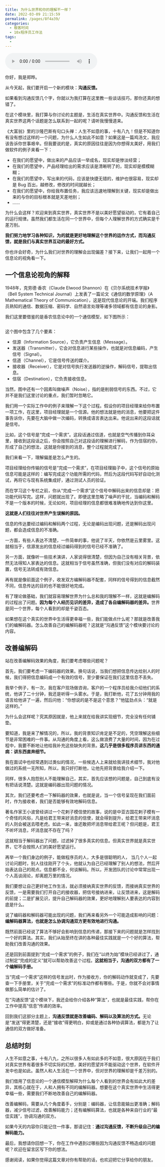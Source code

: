 ```yaml
---
title: 为什么世界和你的理解不一样？
date: 2022-03-09 21:15:59
permalink: /pages/8f4a39/
categories:
  - 极客时间
  - 10x程序员工作法
tags:
  - 
---
```

<audio title="20.为什么世界和你的理解不一样？" src="https://static001.geekbang.org/resource/audio/09/a4/099b264c7b4b904d3d0fe65005a51da4.mp3" controls="controls"></audio> 
<p>你好，我是郑晔。</p><p>从今天起，我们要开启一个新的模块：<strong>沟通反馈。</strong></p><p>如果看到沟通反馈几个字，你就以为我打算在这里教一些谈话技巧，那你还真的想错了。</p><p>在这个模块里，我打算与你讨论的主题是，生活在真实世界中。沟通反馈和生活在真实世界这两个话题是怎么联系到一起的呢？请听我慢慢道来。</p><p>《大富翁》里的沙隆巴斯有句口头禅：人生不如意的事，十有八九！但是不知道你有没有想过这样的一个问题，为什么人生如此不如意？如果这是一篇鸡汤文，我应该告诉你世事艰辛。但我要说的是，真实的原因往往是因为你想得太美好，用我们做软件的例子来看一下：</p><ul>
<li>在我们的愿望中，做出来的产品应该一举成名，现实却是惨淡经营；</li>
<li>在我们的愿望中，产品经理给出的需求应该是清晰明了的，现实却是模模糊糊；</li>
<li>在我们的愿望中，写出来的代码，应该是快捷无错的，维护也很容易，现实却是 Bug 百出，越修改，修改的时间就越长；</li>
<li>在我们的愿望中，你给我布置任务，我应该迅速地理解到关键，现实却是做出来的与你的目标根本就是天差地别；</li>
<li>……</li>
</ul><p>为什么会这样？欢迎来到真实世界，真实世界不是以美好愿望驱动的，它有着自己的运行规律。虽然我们都生活在同一个世界中，但每个人理解世界的方式确实是千差万别。</p><p><strong>我们努力地学习各种知识，为的就是更好地理解这个世界的运作方式，而沟通反馈，就是我们与真实世界互动的最好方式。</strong></p><!-- [[[read_end]]] --><p>你也许会好奇，为什么我们对世界的理解会出现偏差？接下来，让我们一起用一个信息论的视角看一下。</p><h2>一个信息论视角的解释</h2><p>1948年，克劳德·香农（Claude Elwood Shannon）在《贝尔系统技术学报》（Bell System Technical Journal）上发表了一篇论文《通信的数学原理》（A Mathematical Theory of Communication），这是现代信息论的开端。我们程序员熟知的通信、数据压缩、密码学、自然语言处理等诸多领域都有信息论的身影。</p><p>我们这里要借鉴的是香农信息论中的一个通信模型，如下图所示：</p><p><img src="https://static001.geekbang.org/resource/image/f6/92/f60780417b2b7a43yy89f12d8240c692.jpg" alt=""></p><p>这个图中包含了几个要素：</p><ul>
<li>信源（Information Source），它负责产生信息（Message）。</li>
<li>发送器（Transmitter），它会对信息进行某些操作，也就是对信息编码，产生信号（Signal）。</li>
<li>信道（Channel），它是信号传送的媒介。</li>
<li>接收器（Receiver），它是对信号执行发送器的逆操作，解码信号，提取出信息。</li>
<li>信宿（Destination），它负责接收信息。</li>
</ul><p>当然，图中还有一个因素叫做噪声（Noise），指的是削弱信号的东西。不过，它并不是我们这里讨论的重点，我们暂时忽略它。</p><p>我们用一个实际工作中的例子来理解一下这个过程。假设你的项目经理来给你布置一项工作，在这里，项目经理就是一个信源。他的想法就是他的消息，他要把这件事告诉你，先要在大脑中做一次编码，转换成语言表达出来。他说出来的这段话就是信号。</p><p>比如，这个信号是“完成一个需求”。这段话通过信道，也就是空气传播到你耳朵里，接收到这段话之后，你会按照自己对这段话的理解进行解码，作为信宿的你，形成了自己的想法，这就是你接到的消息，整个过程就完成了。</p><p>我们来看一下，理解偏差是怎么产生的。</p><p>项目经理给你传输的信号是“完成一个需求”，在项目经理脑子中，这个信号的原始信息可能是这样的：编写完成这个功能所需的代码，然后为这段代码写好自动化测试，再将它与现有系统集成好，通过测试人员的验证。</p><p>而在学习这个专栏之前，你从“完成一个需求”这个信号中解码出来的信息却是：把功能代码写完。这样，问题就出现了。即便这里忽略了噪声的干扰，当编码和解码不是一个版本的时候，无论如何，项目经理的信息都很难准确地传达到你这里。</p><p><strong>这就是人们往往对世界产生误解的原因。</strong></p><p>信息的传达要经过编码和解码两个过程，无论是编码出现问题，还是解码出现问题，都会造成信息的不准确。</p><p>一方面，有些人表达不清楚，一件简单的事，他说了半天，你依然是云里雾里。这就相当于，信源发出的信息经过编码得到的信号已经不准确了。</p><p>另一方面，就像听一些技术演讲，人家说得很清楚，但因为自己没有相关背景，依然无法得知人家表达的信息。这就相当于信号虽然准确，但我们没有对应的解码装置，信号无法转成有效信息。</p><p>再有就是像前面这个例子，收发双方编解码器不配套，同样的信号得到的信息截然不同，信息传达的目的也不能很好地完成。</p><p>有了理论做基础，我们就容易理解世界为什么总和我的理解不一样，这就是编解码的过程出了问题。<strong>因为每个人经历见识的差异，造成了各自编解码器的差异。</strong>世界是同一个世界，每个人看到的却是千姿百态。</p><p>如果想在这个真实的世界中生活得更幸福一些，我们能做点什么呢？那就是改善我们的编解码器。怎么改善自己的编解码器呢？这就是“沟通反馈”这个模块要讨论的内容。</p><h2>改善编解码</h2><p>站在改善编解码效果的角度，我们要考虑哪些问题呢？</p><p>首先，我们要考虑一下编码器的效果。换句话说，当我们想把信息传达给别人的时候，我们得把信息编码成一个有效的信号，至少要保证在我们这里信息不丢失。</p><p>我举个例子，有一次，我在客户现场做咨询，客户的一个程序员给我介绍他们的系统，他讲了二十分钟，我还是听得一头雾水。于是，我打断他，花了五分钟用我的语言给他讲了一遍，然后问他：“你想说的是不是这个意思？”他猛劲点头：“就是这样的。”</p><p>为什么会这样呢？究其原因就是，他上来就在给我讲实现细节，完全没有任何铺垫。</p><p>要知道，我是来了解情况的，所以，我的背景知识肯定是不足的，凭空理解这些细节是非常困难的一件事。从沟通的角度上看，这么做浪费了大量的时间，因为在过程中，我要不断地让他给我补充这些缺失的背景。<strong>这几乎是很多程序员讲东西的通病：讲东西直奔细节。</strong></p><p>我在面试中也经常遇到过类似的情况，一些候选人上来就给我讲技术细节，我对他做过的系统一无所知，所以，我只好打断他，让他先把背景给我介绍一下。</p><p>同样，很多人抱怨别人不能理解自己，其实，首先应该想的问题是，自己到底有没有把话说清楚。这就是编码器出现问题的情况。</p><p>其次，我们还要考虑一下解码器的效果，也就是说，当一个信号呈现在我们面前时，作为接收者，我们是否能够有效地解码信息。</p><p>著名作家王小波曾经讲过一个花剌子模信使的故事，说的是中亚古国花剌子模有一个奇怪的风俗，凡是给君王带来好消息的信使，就会得到提升，给君王带来坏消息的人则会被送去喂老虎。如此一来，谁还敢把坏消息带给君王呢？但问题是，君王不听坏消息，坏消息就不存在了吗？</p><p>这就相当于解码器出了问题，过滤掉了很多真实的信息。但真实世界就是真实世界，它不会按照人们的美好愿望运行。</p><p>再举一个我们身边的例子，能做程序员的人，大多是很聪明的人， 当几个人一起讨论问题时，别人往往刚开了个头，他就认为自己已经理解了别人的想法，然后开始表达自己的观点。信息都不全，何谈解码。所以，开发团队的讨论中常常出现一个人高谈阔论，却离题万里的情况。</p><p>我们要想让自己更好地工作生活，就必须接纳真实世界的反馈，而接纳真实世界的反馈，一是需要我们打开自己的接收器，把信号接纳进来，让反馈进来，这是解码的前提；二是扩展见识，提升自己解码器的效果，更好地理解别人要表达的内容到底是什么。</p><p>说了编码器和解码器可能出现的问题，我们再来看另外一个可能造成影响的问题：<strong>编解码器算法，也就是怎么协调沟通双方更有效地进行沟通。</strong></p><p>既然前面已经说了算法不够好会影响到信息的传递，那接下来的问题就是怎样找到一个好的算法。其实，我们从始至终在讲的各种最佳实践就是一个个好的算法，帮助我们改善沟通的效果。</p><p>还是回到前面提到“完成一个需求”的例子，我们在“以终为始”模块已经讲过了，通过制定“完成的定义”就可以帮助改善这个过程。<strong>这就相当于，沟通的双方都有了一个编解码手册。</strong></p><p>当“完成一个需求”这样的信号发出时，作为接收方，你的解码动作就变成了，先要查一下手册里，关于“完成一个需求”的标准动作都有哪些。于是，你就不会对事情做那么简单的估计了。</p><p>在“沟通反馈”这个模块下，我还会给你介绍各种“算法”，也就是最佳实践，帮你在工作中提高“信息”传递的效率。</p><p>回到我们这部分主题上，<strong>沟通反馈就是改善编码、解码以及算法的方式。</strong>无论是“发送”得更清楚，还是“接收”得更明白，抑或是通过各种协调算法，都是为了让通信的双方做好准备。</p><h2>总结时刻</h2><p>人生不如意之事，十有八九，之所以很多人有如此多的不如意，很大原因在于我们对真实世界有着很多不切实际的幻想，美好的愿望并不能驱动这个世界，在软件开发中也是如此。虽然人和人生活在一个世界中，但对世界的理解却是千差万别的。</p><p>我们借用了信息论的一个通信模型解释为什么每个人看到的世界会有如此大的差异，其核心就在于，人和人拥有不同的编解码器。想要在这个真实世界中生活得更幸福一些，需要我们不断地改善自己的编解码器。</p><p>改善编解码，需要从几个角度着手，分别是：编码器，让信息能输出更准确；解码器，减少信号过滤，改善解码能力；还有编解码算法，也就是各种来自行业的“最佳实践”，协调沟通的双方。</p><p>如果今天的内容你只能记住一件事，那请记住：<strong>通过沟通反馈，不断升级自己的编解码能力。</strong></p><p>最后，我想请你回想一下，你在工作中遇到过哪些因为沟通反馈不畅造成的问题呢？欢迎在留言区写下你的想法。</p><p>感谢阅读，如果你觉得这篇文章对你有帮助的话，也欢迎把它分享给你的朋友。</p>